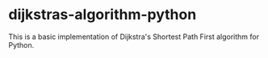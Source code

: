 # dijkstras-algorithm-python
This is a basic implementation of Dijkstra's Shortest Path First algorithm for Python.
